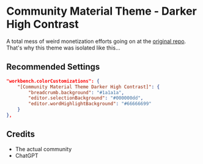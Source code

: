 # Community Material Theme - Darker High Contrast

A total mess of weird monetization efforts going on at the [original repo](https://github.com/material-theme/vsc-material-theme). That's why this theme was isolated like this...

## Recommended Settings

```json
"workbench.colorCustomizations": {
    "[Community Material Theme Darker High Contrast]": {
        "breadcrumb.background": "#1a1a1a",
        "editor.selectionBackground": "#000000dd",
        "editor.wordHighlightBackground": "#66666699"
    }
},
```

## Credits

- The actual community
- ChatGPT

